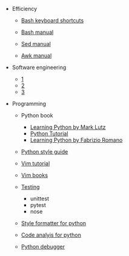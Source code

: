 - Efficiency

  - [Bash keyboard shortcuts](https://smlr.us/wp-content/uploads/2013/06/bash-keyboard-shortcuts1.pdf)
  
  - [Bash manual](https://www.gnu.org/software/bash/manual/bash.html)

  - [Sed manual](https://www.gnu.org/software/sed/manual/sed.html)

  - [Awk manual](https://www.tutorialspoint.com/awk/index.htm)

- Software engineering
  - [1](https://www.tutorialspoint.com/software_engineering/software_engineering_tutorial.pdf)
  - [2](https://ff.tu-sofia.bg/~bogi/knigi/SE/Software%20Engineering%209th%20ed%20(intro%20txt)%20-%20I.%20Sommerville%20(Pearson,%202011)%20BBS.pdf)
  - [3](http://index-of.co.uk/Engineering/Introduction%20to%20Software%20Engineering.pdf)

- Programming

  - Python book
    - [Learning Python by Mark Lutz](https://cfm.ehu.es/ricardo/docs/python/Learning_Python.pdf)
    - [Python Tutorial](https://docs.python.org/3.8/tutorial/index.html)
    - [Learning Python by Fabrizio Romano](https://pythonizame.s3.amazonaws.com/media/Book/learning-python/file/500775e4-c85b-11e7-ba9c-040196293901.pdf)

  - [Python style guide](http://google.github.io/styleguide/pyguide.html)
  
  - [Vim tutorial](https://coolshell.cn/articles/5426.html)

  - [Vim books](https://iccf-holland.org/vim_books.html)

  - [Testing](https://realpython.com/python-testing/)
    - unittest
    - pytest
    - nose
  - [Style formatter for python](https://github.com/google/yapf)

  - [Code analyis for python](https://www.pylint.org/)

  - [Python debugger](https://docs.python.org/2/library/pdb.html)
